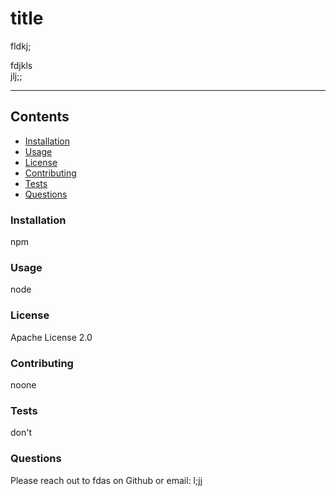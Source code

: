 # title

fldkj;  
  
fdjkls  
jlj;;

---
## Contents
- [Installation](#Installation)
- [Usage](#Usage)
- [License](#License)
- [Contributing](#Contributing)
- [Tests](#Tests)
- [Questions](#Questions)

### Installation
npm

### Usage
node

### License
Apache License 2.0

### Contributing
noone

### Tests
don't

### Questions
Please reach out to fdas on Github or email: l;jj

